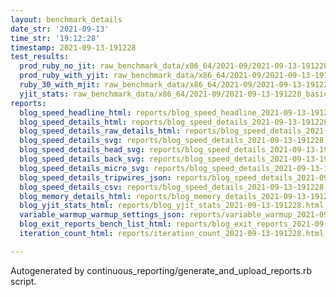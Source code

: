 ```yaml
---
layout: benchmark_details
date_str: '2021-09-13'
time_str: '19:12:28'
timestamp: 2021-09-13-191228
test_results:
  prod_ruby_no_jit: raw_benchmark_data/x86_64/2021-09/2021-09-13-191228_basic_benchmark_prod_ruby_no_jit.json
  prod_ruby_with_yjit: raw_benchmark_data/x86_64/2021-09/2021-09-13-191228_basic_benchmark_prod_ruby_with_yjit.json
  ruby_30_with_mjit: raw_benchmark_data/x86_64/2021-09/2021-09-13-191228_basic_benchmark_ruby_30_with_mjit.json
  yjit_stats: raw_benchmark_data/x86_64/2021-09/2021-09-13-191228_basic_benchmark_yjit_stats.json
reports:
  blog_speed_headline_html: reports/blog_speed_headline_2021-09-13-191228.html
  blog_speed_details_html: reports/blog_speed_details_2021-09-13-191228.html
  blog_speed_details_raw_details_html: reports/blog_speed_details_2021-09-13-191228.raw_details.html
  blog_speed_details_svg: reports/blog_speed_details_2021-09-13-191228.svg
  blog_speed_details_head_svg: reports/blog_speed_details_2021-09-13-191228.head.svg
  blog_speed_details_back_svg: reports/blog_speed_details_2021-09-13-191228.back.svg
  blog_speed_details_micro_svg: reports/blog_speed_details_2021-09-13-191228.micro.svg
  blog_speed_details_tripwires_json: reports/blog_speed_details_2021-09-13-191228.tripwires.json
  blog_speed_details_csv: reports/blog_speed_details_2021-09-13-191228.csv
  blog_memory_details_html: reports/blog_memory_details_2021-09-13-191228.html
  blog_yjit_stats_html: reports/blog_yjit_stats_2021-09-13-191228.html
  variable_warmup_warmup_settings_json: reports/variable_warmup_2021-09-13-191228.warmup_settings.json
  blog_exit_reports_bench_list_html: reports/blog_exit_reports_2021-09-13-191228.bench_list.html
  iteration_count_html: reports/iteration_count_2021-09-13-191228.html

---
```

Autogenerated by continuous_reporting/generate_and_upload_reports.rb script.
